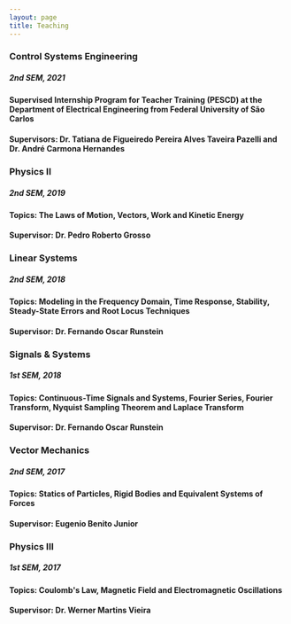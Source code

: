 ```yaml
---
layout: page
title: Teaching
---
```


### Control Systems Engineering
##### 2nd SEM, 2021
#### Supervised Internship Program for Teacher Training (PESCD) at the Department of Electrical Engineering from Federal University of São Carlos
#### Supervisors: Dr. Tatiana de Figueiredo Pereira Alves Taveira Pazelli and Dr. André Carmona Hernandes

### Physics II
##### 2nd SEM, 2019
#### Topics: The Laws of Motion, Vectors, Work and Kinetic Energy
#### Supervisor: Dr. Pedro Roberto Grosso

### Linear Systems
##### 2nd SEM, 2018
#### Topics: Modeling in the Frequency Domain, Time Response, Stability, Steady-State Errors and Root Locus Techniques
#### Supervisor: Dr. Fernando Oscar Runstein

### Signals & Systems
##### 1st SEM, 2018
#### Topics: Continuous-Time Signals and Systems, Fourier Series, Fourier Transform, Nyquist Sampling Theorem and Laplace Transform
#### Supervisor: Dr. Fernando Oscar Runstein

### Vector Mechanics
##### 2nd SEM, 2017
#### Topics: Statics of Particles, Rigid Bodies and Equivalent Systems of Forces
#### Supervisor: Eugenio Benito Junior

### Physics III
##### 1st SEM, 2017
#### Topics: Coulomb's Law, Magnetic Field and Electromagnetic Oscillations 
#### Supervisor: Dr. Werner Martins Vieira
